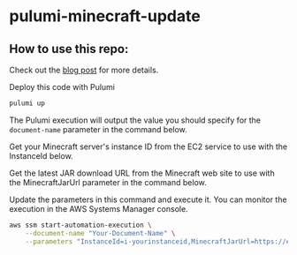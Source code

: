 # pulumi-minecraft-update

## How to use this repo:
Check out the [blog post](https://www.trevorrobertsjr.com/blog/minecraft-update-automation/) for more details.

Deploy this code with Pulumi

```bash
pulumi up
```

The Pulumi execution will output the value you should specify for the `document-name` parameter in the command below.

Get your Minecraft server's instance ID from the EC2 service to use with the InstanceId below.

Get the latest JAR download URL from the Minecraft web site to use with the MinecraftJarUrl parameter in the command below.

Update the parameters in this command and execute it. You can monitor the execution in the AWS Systems Manager console.

```bash
aws ssm start-automation-execution \
    --document-name "Your-Document-Name" \
    --parameters "InstanceId=i-yourinstanceid,MinecraftJarUrl=https://example.com/path/to/server.jar"

```